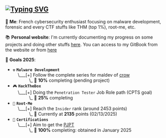 ## [![Typing SVG](https://readme-typing-svg.demolab.com?font=Fira+Code&duration=2000&pause=500&color=71EAFF&background=FFFFFF00&vCenter=true&random=false&width=540&height=40&lines=Learning+malware+development;Breaking+TryHackMe+boxes;Completing+root-me+challenges)](https://git.io/typing-svg)

💭 **Me**: French cybersecurity enthusiast focusing on malware development, forensic and every CTF stuffs like THM (top 1%), root-me, etc.

📚 **Personal website**: I'm currently documenting my progress on some projects and doing other stuffs [here](https://fzfstormz.github.io/). You can access to my GitBook from the website or from [here](https://meitoka.gitbook.io/stash)

🎯 **Goals 2025**: 

- `☢️` **`Malware Development`**<br>
&nbsp;&nbsp;&nbsp;&nbsp;\\___[+] Follow the complete series for maldev of [crow](https://www.crow.rip/crows-nest/mal/dev)<br>
&nbsp;&nbsp;&nbsp;&nbsp;&nbsp;&nbsp;&nbsp;&nbsp;&nbsp;&nbsp;&nbsp;&nbsp;&nbsp;\\\_ 🔋 **10%** completing (pending project)
- `🎮` **`HackTheBox`**<br>
&nbsp;&nbsp;&nbsp;&nbsp;\\___[+] Doing the `Penetration Tester` Job Role path (CPTS goal)<br>
&nbsp;&nbsp;&nbsp;&nbsp;&nbsp;&nbsp;&nbsp;&nbsp;&nbsp;&nbsp;&nbsp;&nbsp;&nbsp;\\\_ 🔋 **25%** completing
- `🫚` **`Root-Me`**<br>
&nbsp;&nbsp;&nbsp;&nbsp;\\___[+] Reach the `Insider` rank (around 2453 points)<br>
&nbsp;&nbsp;&nbsp;&nbsp;&nbsp;&nbsp;&nbsp;&nbsp;&nbsp;&nbsp;&nbsp;&nbsp;&nbsp;\\\_ 🔋 Currently at **2135** points (02/13/2025)
- `🔖` **`Certifications`**<br>
&nbsp;&nbsp;&nbsp;&nbsp;\\___[+] Aim to get the [PJPT](https://certifications.tcm-sec.com/pjpt/)<br>
&nbsp;&nbsp;&nbsp;&nbsp;&nbsp;&nbsp;&nbsp;&nbsp;&nbsp;&nbsp;&nbsp;&nbsp;&nbsp;\\\_ 🔋 **100%** completing: obtained in January 2025
